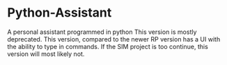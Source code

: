 # Python-Assistant
A personal assistant programmed in python
This version is mostly deprecated. This version, compared to the newer RP version has a UI with the ability to type in commands.
If the SIM project is too continue, this version will most likely not.
